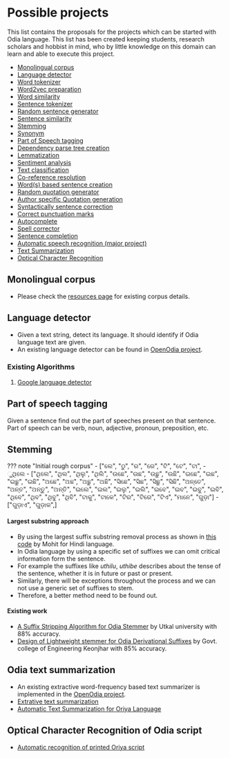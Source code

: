 # Possible projects

This list contains the proposals for the projects which can be started with Odia language. This list has been created keeping students, research scholars and hobbist in mind, who by little knowledge on this domain can learn and able to execute this project.

- [Monolingual corpus](#monolingual-corpus)
- [Language detector](#lang-detector)
- [Word tokenizer](#word-tokenizer)
- [Word2vec preparation](#word2vec)
- [Word similarity](#word-similarity)
- [Sentence tokenizer](#sent-tokenizer)
- [Random sentence generator](#sentence-generator)
- [Sentence similarity](#sentence-similarity)
- [Stemming](#stemming)
- [Synonym](#synonym)
- [Part of Speech tagging](#pos-tag)
- [Dependency parse tree creation](#dep-parse-tree)
- [Lemmatization](#lemmatization)
- [Sentiment analysis](#sentiment-analysis)
- [Text classification](#text-classification)
- [Co-reference resolution](#coref-resolution)
- [Word(s) based sentence creation](#word-based-sentence-generator)
- [Random quotation generator](#quote-generator)
- [Author specific Quotation generation](#auth-quote-generator)
- [Syntactically sentence correction](#sentence-correction)
- [Correct punctuation marks](#punct-correction)
- [Autocomplete](#autocomplete)
- [Spell corrector](#spell-corrector)
- [Sentence completion](#sentence-completion)
- [Automatic speech recognition (major project)](#speech-recognition)
- [Text Summarization](#text-summarization)
- [Optical Character Recognition](#ocr)

## <a name="monolingual-corpus"></a> Monolingual corpus

- Please check the [resources page](/resources/text/#monolingual-corpus) for existing corpus details.

## <a name="lang-detector"></a> Language detector

- Given a text string, detect its language. It should identify if Odia language text are given.
- An existing language detector can be found in [OpenOdia project](https://openodia.soumendrak.com/#detect-odia-language).

### Existing Algorithms

1. [Google language detector](https://github.com/CLD2Owners/cld2)

## <a name="pos-tag"></a> Part of speech tagging

Given a sentence find out the part of speeches present on that sentence.  
Part of speech can be verb, noun, adjective, pronoun, preposition, etc.

## <a name="stemming"></a> Stemming

??? note "Initial rough corpus"
    - ["ଲେ", "ଠୁ", "ର", "ରେ", "ଟି", "ଟେ", "ଟା",
    - ୁଥିଲେ
    - ["ଥିଲେ", "ଥିଲ", "ଥିଲୁ", "ଥିଲି", 
        "ଉଛେ", "ଉଛ", "ଉଛୁ", "ଉଛି", 
        "ଇଛେ", "ଇଛ", "ଇଛୁ", "ଇଛି",
         "ଅଛେ", "ଅଛ", "ଅଛୁ", "ଅଛି",
        "ସିଛେ", "ସିଛ", "ସିଛୁ", "ସିଛି",
        "ଅନ୍ତେ", "ଅନ୍ତ", "ଅନ୍ତୁ", "ଅନ୍ତି",
        "ଇଲେ", "ଇଲ", "ଇଲୁ", "ଇଲି",
        "ଇବେ", "ଇବ", "ଇବୁ", "ଇବି",
        "ଥିବେ", "ଥିବ", "ଥିବୁ", "ଥିବି",
        "ଟାକୁ", "ଟାକେ", "ଟିର", "ଟିରେ", "ଟିଏ", "ମାନେ", "ଗୁଡ଼ା"]
    - ["ଗୁଡ଼ାଏ", "ଗୁଡ଼ାକ",] 

#### Largest substring approach
- By using the largest suffix substring removal process as shown in [this code](https://github.com/sainimohit23/hindi-stemmer/blob/master/stemmer.py) by Mohit for Hindi language. 
- In Odia language by using a specific set of suffixes we can omit critical information form the sentence.
- For example the suffixes like _uthilu_, _uthibe_ describes about the tense of the sentence, whether it is in future or past or present.
- Similarly, there will be exceptions throughout the process and we can not use a generic set of suffixes to stem.
- Therefore, a better method need to be found out.

#### Existing work

- [A Suffix Stripping Algorithm for Odia Stemmer](https://docplayer.net/55951889-A-suffix-stripping-algorithm-for-odia-stemmer.html) by Utkal university with 88% accuracy.
- [Design of Lightweight stemmer for Odia Derivational Suffixes](https://ijarcce.com/wp-content/uploads/2012/03/IJARCCE2I-A-Excellent-DESIGN.pdf) by Govt. college of Engineering Keonjhar with 85% accuracy.


## <a name="text-summarization"></a>Odia text summarization

- An existing extractive word-frequency based text summarizer is implemented in the [OpenOdia project](https://openodia.soumendrak.com/#automatic-extractive-text-summarization).  
- [Extrative text summarization](https://research.ijais.org/volume1/number3/ijais12-450135.pdf)
- [Automatic Text Summarization for Oriya Language](https://www.ijcaonline.org/research/volume132/number1/biswas-2015-ijca-907258.pdf)

## <a name="ocr"></a> Optical Character Recognition of Odia script

- [Automatic recognition of printed Oriya script](https://www.ias.ac.in/article/fulltext/sadh/027/01/0023-0034)
